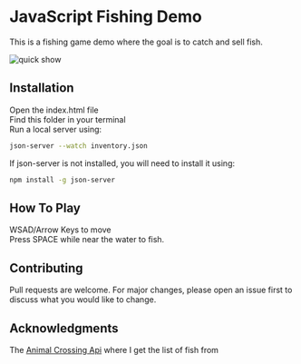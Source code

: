 # JavaScript Fishing Demo

This is a fishing game demo where the goal is to catch and sell fish. 

![quick show](https://github.com/Davuld86/Javascript-Fishing-Game-/assets/124735014/64ae445d-482f-40cf-859c-bf53a3e0b64c)
## Installation
Open the index.html file\
Find this folder in your terminal\
Run a local server using: 
```bash
json-server --watch inventory.json
```
If json-server is not installed, you will need to install it using:
```bash
npm install -g json-server
```
## How To Play

WSAD/Arrow Keys to move\
Press SPACE while near the water to fish. 

## Contributing

Pull requests are welcome. For major changes, please open an issue first
to discuss what you would like to change.


## Acknowledgments
The [Animal Crossing Api](http://acnhapi.com/doc#tag/Fish) where I get the list of fish from
